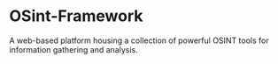# OSint-Framework
A web-based platform housing a collection of powerful OSINT tools for information gathering and analysis.

